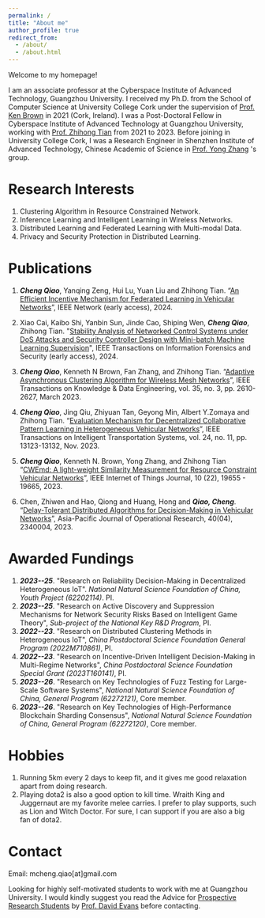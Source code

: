 ```yaml
---
permalink: /
title: "About me"
author_profile: true
redirect_from: 
  - /about/
  - /about.html
---
```


Welcome to my homepage!

I am an associate professor at the Cyberspace Institute of Advanced Technology, Guangzhou University. I received my Ph.D. from the School of Computer Science at University College Cork  under the supervision of [Prof. Ken Brown](http://www.cs.ucc.ie/%7Ekb11/) in 2021 (Cork, Ireland). I was a Post-Doctoral Fellow in Cyberspace Institute of Advanced Technology at Guangzhou University, working with [Prof. Zhihong Tian](https://wyy.gzhu.edu.cn/info/1160/1560.htm) from 2021 to 2023. Before joining in University College Cork, I was a Research Engineer in Shenzhen Institute of Advanced Technology, Chinese Academic of Science in [Prof. Yong Zhang](https://hpcc.siat.ac.cn/homepage/zhangy.html)
's group.


Research Interests
======
1. Clustering Algorithm in Resource Constrained Network.
2. Inference Learning and Intelligent Learning in Wireless Networks.
3. Distributed Learning and Federated Learning with  Multi-modal Data.
4. Privacy and Security Protection in Distributed Learning.

Publications
======
1. ***Cheng Qiao***, Yanqing Zeng, Hui Lu, Yuan Liu and Zhihong Tian. “[An Efficient Incentive
Mechanism for Federated Learning in Vehicular Networks](https://doi.org/10.1109/MNET.2023.3329366)”, IEEE Network (early access), 2024.
2. Xiao Cai, Kaibo Shi, Yanbin Sun, Jinde Cao, Shiping Wen, ***Cheng Qiao***, Zhihong Tian. "[Stability Analysis of Networked Control Systems under DoS Attacks and Security Controller Design with Mini-batch Machine Learning Supervision](https://ieeexplore.ieee.org/abstract/document/10375527)", IEEE Transactions on Information Forensics and Security (early access), 2024.
   
4.  ***Cheng Qiao***, Kenneth N Brown, Fan Zhang, and Zhihong Tian. “[Adaptive Asynchronous
Clustering Algorithm for Wireless Mesh Networks](https://doi.org/10.1109/TKDE.2021.3119550)”, IEEE Transactions on Knowledge & Data
Engineering, vol. 35, no. 3, pp. 2610-2627, March 2023.
5. ***Cheng Qiao***, Jing Qiu, Zhiyuan Tan, Geyong Min, Albert Y.Zomaya and Zhihong Tian.
“[Evaluation Mechanism for Decentralized Collaborative Pattern Learning in Heterogeneous
Vehicular Networks](https://doi.org/10.1109/TITS.2022.3186630)”, IEEE Transactions on Intelligent Transportation Systems, vol. 24, no. 11,
pp. 13123-13132, Nov. 2023.
6. ***Cheng Qiao***, Kenneth N. Brown, Yong Zhang, and Zhihong Tian “[CWEmd: A light-weight
Similarity Measurement for Resource Constraint Vehicular Networks](https://doi.org/10.1109/JIOT.2023.3282968)”, IEEE Internet of
Things Journal, 10 (22), 19655 - 19665, 2023.
7. Chen, Zhiwen and Hao, Qiong and Huang, Hong and ***Qiao, Cheng***. “[Delay-Tolerant
Distributed Algorithms for Decision-Making in Vehicular Networks](https://doi.org/10.1142/S0217595923400043)”, Asia-Pacific Journal of
Operational Research, 40(04), 2340004, 2023. 

Awarded Fundings
======
1.   ***2023--25***.  "Research on Reliability Decision-Making in Decentralized Heterogeneous IoT". *National Natural Science Foundation of China, Youth Project (62202114)*. PI.
2.   ***2023--25***. "Research on Active Discovery and Suppression Mechanisms for Network Security Risks Based on Intelligent Game Theory", *Sub-project of the National Key R\&D Program*, PI.
3.   ***2022--23***. "Research on Distributed Clustering Methods in Heterogeneous IoT", *China Postdoctoral Science Foundation General Program (2022M710861)*, PI.
4.   ***2022--23***. "Research on Incentive-Driven Intelligent Decision-Making in Multi-Regime Networks", *China Postdoctoral Science Foundation Special Grant (2023T160141)*, PI.
5.   ***2023--26***. "Research on Key Technologies of Fuzz Testing for Large-Scale Software Systems", *National Natural Science Foundation of China, General Program (62272121)*, Core member.
6.   ***2023--26***. "Research on Key Technologies of High-Performance Blockchain Sharding Consensus", *National Natural Science Foundation of China, General Program (62272120)*, Core member.

Hobbies
======
1.  Running  5km every 2 days to keep fit, and it gives me good relaxation apart from doing research.
2.  Playing dota2 is also a good option to kill time. Wraith King and Juggernaut are my favorite melee carries. I prefer to play supports, such as Lion and  Witch Doctor. For sure, I can support if you are also a big fan of dota2. 

Contact
======
Email: mcheng.qiao[at]gmail.com

Looking for highly self-motivated students  to work with me at Guangzhou University. I would kindly suggest you read the Advice for [Prospective Research Students](https://uvasrg.github.io/prospective/) by [Prof. David Evans](https://www.cs.virginia.edu/~evans/) before contacting. 

